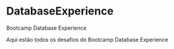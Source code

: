 # DatabaseExperience
Bootcamp Database Experience


Aqui estão todos os desafios do Bootcamp Database Experience

